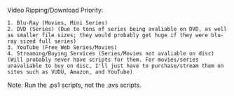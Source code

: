 Video Ripping/Download Priority:

    1. Blu-Ray (Movies, Mini Series)
    2. DVD (Series) (Due to tons of series being avaliable on DVD, as well as smaller file sizes; they would probably get huge if they were blu-ray sized full series)
    3. YouTube (Free Web Series/Movies)
    4. Streaming/Buying Services (Series/Movies not avaliable on disc) (Will probably never have scripts for them. For movies/series unavaliable to buy on disc, I'll just have to purchase/stream them on sites such as VUDU, Amazon, and YouTube)

Note: Run the .ps1 scripts, not the .avs scripts.
